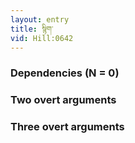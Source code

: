 ```yaml
---
layout: entry
title: སྙིག་
vid: Hill:0642
---
```

### Dependencies (N = 0)


### Two overt arguments


### Three overt arguments
